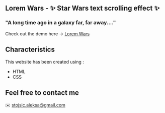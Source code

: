 ## Lorem Wars - ✨ Star Wars text scrolling effect ✨

### "A long time ago in a galaxy far, far away...."

Check out the demo here -> [Lorem Wars](https://aleksastojsic.github.io/lorem-wars/)

## Characteristics

This website has been created using :

- HTML
- CSS

## Feel free to contact me

✉️ stojsic.aleksa@gmail.com
